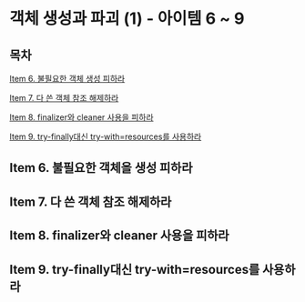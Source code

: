 # 객체 생성과 파괴 (1) - 아이템 6 ~ 9

## 목차
[Item 6. 불필요한 객체 생성 피하라](#item-6-불필요한-객체을-생성-피하라)

[Item 7. 다 쓴 객체 참조 해제하라](#item-7-다-쓴-객체-참조-해제하라)

[Item 8. finalizer와 cleaner 사용을 피하라](#item-8-finalizer와-cleaner-사용을-피하라)

[Item 9. try-finally대신 try-with=resources를 사용하라](#item-9-try-finally대신-try-withresources를-사용하라)

## Item 6. 불필요한 객체을 생성 피하라
## Item 7. 다 쓴 객체 참조 해제하라
## Item 8. finalizer와 cleaner 사용을 피하라 
## Item 9. try-finally대신 try-with=resources를 사용하라
